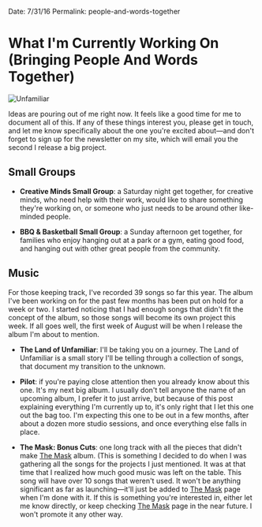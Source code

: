 Date: 7/31/16
Permalink: people-and-words-together


# What I'm Currently Working On (Bringing People And Words Together)

![Unfamiliar](https://dl.dropbox.com/s/rlo1u0f8jl2te30/Image%204.jpg?dl=0)

Ideas are pouring out of me right now. It feels like a good time for me to document all of this. If any of these things interest you, please get in touch, and let me know specifically about the one you're excited about—and don't forget to sign up for the newsletter on my site, which will email you the second I release a big project.

## Small Groups

- **Creative Minds Small Group**: a Saturday night get together, for creative minds, who need help with their work, would like to share something they're working on, or someone who just needs to be around other like-minded people.

- **BBQ & Basketball Small Group**: a Sunday afternoon get together, for families who enjoy hanging out at a park or a gym, eating good food, and hanging out with other great people from the community.

## Music

For those keeping track, I've recorded 39 songs so far this year. The album I've been working on for the past few months has been put on hold for a week or two. I started noticing that I had enough songs that didn't fit the concept of the album, so those songs will become its own project this week. If all goes well, the first week of August will be when I release the album I'm about to mention.

- **The Land of Unfamiliar**: I'll be taking you on a journey. The Land of Unfamiliar is a small story I'll be telling through a collection of songs, that document my transition to the unknown.

- **Pilot**: if you're paying close attention then you already know about this one. It's my next big album. I usually don't tell anyone the name of an upcoming album, I prefer it to just arrive, but because of this post explaining everything I'm currently up to, it's only right that I let this one out the bag too. I'm expecting this one to be out in a few months, after about a dozen more studio sessions, and once everything else falls in place.

- **The Mask: Bonus Cuts**: one long track with all the pieces that didn't make [The Mask](http://nashp.com/mask) album. (This is something I decided to do when I was gathering all the songs for the projects I just mentioned. It was at that time that I realized how much good music was left on the table. This song will have over 10 songs that weren't used. It won't be anything significant as far as launching—it'll just be added to [The Mask](http://nashp.com/mask) page when I'm done with it. If this is something you're interested in, either let me know directly, or keep checking [The Mask](http://nashp.com/mask) page in the near future. I won't promote it any other way.